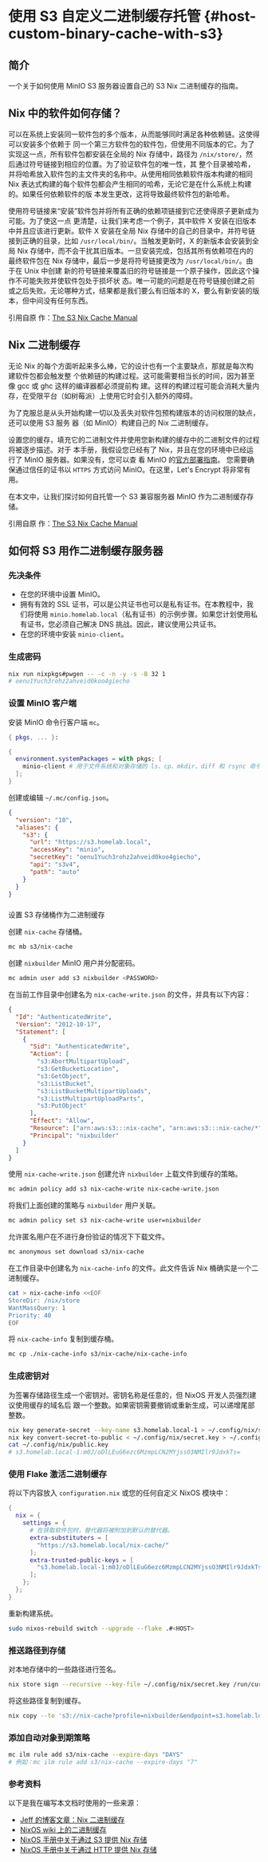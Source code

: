 # 使用 S3 自定义二进制缓存托管 {#host-custom-binary-cache-with-s3}

## 简介

一个关于如何使用 MinIO S3 服务器设置自己的 S3 Nix 二进制缓存的指南。

## Nix 中的软件如何存储？

可以在系统上安装同一软件包的多个版本，从而能够同时满足各种依赖链。这使得可以安装多个依赖于
同一个第三方软件包的软件包，但使用不同版本的它。为了实现这一点，所有软件包都安装在全局的
Nix 存储中，路径为 `/nix/store/`，然后通过符号链接到相应的位置。为了验证软件包的唯一性，其
整个目录被哈希，并将哈希放入软件包的主文件夹的名称中。从使用相同依赖软件版本构建的相同 Nix
表达式构建的每个软件包都会产生相同的哈希，无论它是在什么系统上构建的。如果任何依赖软件的版
本发生更改，这将导致最终软件包的新哈希。

使用符号链接来“安装”软件包并将所有正确的依赖项链接到它还使得原子更新成为可能。为了使这一点
更清楚，让我们来考虑一个例子，其中软件 X 安装在旧版本中并且应该进行更新。软件 X 安装在全局
Nix 存储中的自己的目录中，并符号链接到正确的目录，比如 `/usr/local/bin/`。当触发更新时，X
的新版本会安装到全局 Nix 存储中，而不会干扰其旧版本。一旦安装完成，包括其所有依赖项在内的
最终软件包在 Nix 存储中，最后一步是将符号链接更改为 `/usr/local/bin/`。由于在 Unix 中创建
新的符号链接来覆盖旧的符号链接是一个原子操作，因此这个操作不可能失败并使软件包处于损坏状
态。唯一可能的问题是在符号链接创建之前或之后失败。无论哪种方式，结果都是我们要么有旧版本的
X，要么有新安装的版本，但中间没有任何东西。

引用自原
作：[The S3 Nix Cache Manual](https://medium.com/earlybyte/the-s3-nix-cache-manual-e320da6b1a9b)

## Nix 二进制缓存

无论 Nix 的每个方面听起来多么棒，它的设计也有一个主要缺点，那就是每次构建软件包都会触发整
个依赖链的构建过程。这可能需要相当长的时间，因为甚至像 gcc 或 ghc 这样的编译器都必须提前构
建。这样的构建过程可能会消耗大量内存，在受限平台（如树莓派）上使用它时会引入额外的障碍。

为了克服总是从头开始构建一切以及丢失对软件包预构建版本的访问权限的缺点，还可以使用 S3 服务
器（如 MinIO）构建自己的 Nix 二进制缓存。

设置您的缓存，填充它的二进制文件并使用您新构建的缓存中的二进制文件的过程将被逐步描述。对于
本手册，我假设您已经有了 Nix，并且在您的环境中已经运行了 MinIO 服务器。如果没有，您可以查
看 MinIO 的[官方部署指南](https://min.io/docs/minio/linux/operations/installation.html)。
您需要确保通过信任的证书以 `HTTPS` 方式访问 MinIO。在这里，Let's Encrypt 将非常有用。

在本文中，让我们探讨如何自托管一个 S3 兼容服务器 MinIO 作为二进制缓存存储。

引用自原
作：[The S3 Nix Cache Manual](https://medium.com/earlybyte/the-s3-nix-cache-manual-e320da6b1a9b)

## 如何将 S3 用作二进制缓存服务器

### 先决条件

- 在您的环境中设置 MinIO。
- 拥有有效的 SSL 证书，可以是公共证书也可以是私有证书。在本教程中，我们将使用
  `minio.homelab.local`（私有证书）的示例步骤。如果您计划使用私有证书，您必须自己解决 DNS
  挑战。因此，建议使用公共证书。
- 在您的环境中安装 `minio-client`。

### 生成密码

```bash
nix run nixpkgs#pwgen -- -c -n -y -s -B 32 1
# oenu1Yuch3rohz2ahveid0koo4giecho
```

### 设置 MinIO 客户端

安装 MinIO 命令行客户端 `mc`。

```nix
{ pkgs, ... }:

{
  environment.systemPackages = with pkgs; [
    minio-client # 用于文件系统和对象存储的 ls、cp、mkdir、diff 和 rsync 命令的替代品
  ];
}
```

创建或编辑 `~/.mc/config.json`。

```json
{
  "version": "10",
  "aliases": {
    "s3": {
      "url": "https://s3.homelab.local",
      "accessKey": "minio",
      "secretKey": "oenu1Yuch3rohz2ahveid0koo4giecho",
      "api": "s3v4",
      "path": "auto"
    }
  }
}
```

###

设置 S3 存储桶作为二进制缓存

创建 `nix-cache` 存储桶。

```bash
mc mb s3/nix-cache
```

创建 `nixbuilder` MinIO 用户并分配密码。

```bash
mc admin user add s3 nixbuilder <PASSWORD>
```

在当前工作目录中创建名为 `nix-cache-write.json` 的文件，并具有以下内容：

```json
{
  "Id": "AuthenticatedWrite",
  "Version": "2012-10-17",
  "Statement": [
    {
      "Sid": "AuthenticatedWrite",
      "Action": [
        "s3:AbortMultipartUpload",
        "s3:GetBucketLocation",
        "s3:GetObject",
        "s3:ListBucket",
        "s3:ListBucketMultipartUploads",
        "s3:ListMultipartUploadParts",
        "s3:PutObject"
      ],
      "Effect": "Allow",
      "Resource": ["arn:aws:s3:::nix-cache", "arn:aws:s3:::nix-cache/*"],
      "Principal": "nixbuilder"
    }
  ]
}
```

使用 `nix-cache-write.json` 创建允许 `nixbuilder` 上载文件到缓存的策略。

```bash
mc admin policy add s3 nix-cache-write nix-cache-write.json
```

将我们上面创建的策略与 `nixbuilder` 用户关联。

```bash
mc admin policy set s3 nix-cache-write user=nixbuilder
```

允许匿名用户在不进行身份验证的情况下下载文件。

```bash
mc anonymous set download s3/nix-cache
```

在工作目录中创建名为 `nix-cache-info` 的文件。此文件告诉 Nix 桶确实是一个二进制缓存。

```bash
cat > nix-cache-info <<EOF
StoreDir: /nix/store
WantMassQuery: 1
Priority: 40
EOF
```

将 `nix-cache-info` 复制到缓存桶。

```bash
mc cp ./nix-cache-info s3/nix-cache/nix-cache-info
```

### 生成密钥对

为签署存储路径生成一个密钥对。密钥名称是任意的，但 NixOS 开发人员强烈建议使用缓存的域名后
跟一个整数。如果密钥需要撤销或重新生成，可以递增尾部整数。

```bash
nix key generate-secret --key-name s3.homelab.local-1 > ~/.config/nix/secret.key
nix key convert-secret-to-public < ~/.config/nix/secret.key > ~/.config/nix/public.key
cat ~/.config/nix/public.key
# s3.homelab.local-1:m0J/oDlLEuG6ezc6MzmpLCN2MYjssO3NMIlr9JdxkTs=
```

### 使用 Flake 激活二进制缓存

将以下内容放入 `configuration.nix` 或您的任何自定义 NixOS 模块中：

```nix
{
  nix = {
    settings = {
      # 在获取软件包时，替代器将被附加到默认的替代器。
      extra-substituters = [
        "https://s3.homelab.local/nix-cache/"
      ];
      extra-trusted-public-keys = [
        "s3.homelab.local-1:m0J/oDlLEuG6ezc6MzmpLCN2MYjssO3NMIlr9JdxkTs="
      ];
    };
  };
}
```

重新构建系统。

```bash
sudo nixos-rebuild switch --upgrade --flake .#<HOST>
```

### 推送路径到存储

对本地存储中的一些路径进行签名。

```bash
nix store sign --recursive --key-file ~/.config/nix/secret.key /run/current-system
```

将这些路径复制到缓存。

```bash
nix copy --to 's3://nix-cache?profile=nixbuilder&endpoint=s3.homelab.local' /run/current-system
```

### 添加自动对象到期策略

```bash
mc ilm rule add s3/nix-cache --expire-days "DAYS"
# 例如：mc ilm rule add s3/nix-cache --expire-days "7"
```

### 参考资料

以下是我在编写本文档时使用的一些来源：

- [Jeff 的博客文章：Nix 二进制缓存](https://jcollie.github.io/nixos/2022/04/27/nixos-binary-cache-2022.html)
- [NixOS wiki 上的二进制缓存](https://nixos.wiki/wiki/Binary_Cache)
- [NixOS 手册中关于通过 S3 提供 Nix 存储](https://nixos.org/manual/nix/stable/package-management/s3-substituter.html)
- [NixOS 手册中关于通过 HTTP 提供 Nix 存储](https://nixos.org/manual/nix/stable/package-management/binary-cache-substituter.html)
